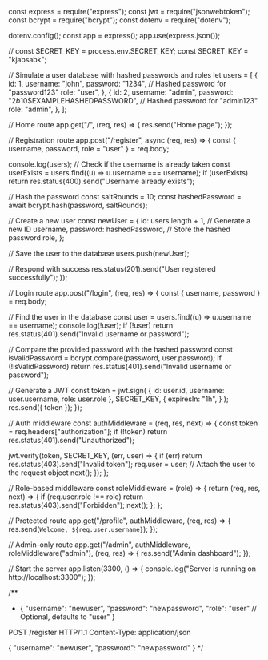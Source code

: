 const express = require("express");
const jwt = require("jsonwebtoken");
const bcrypt = require("bcrypt");
const dotenv = require("dotenv");

dotenv.config();
const app = express();
app.use(express.json());

// const SECRET_KEY = process.env.SECRET_KEY;
const SECRET_KEY = "kjabsabk";

// Simulate a user database with hashed passwords and roles
let users = [
  {
    id: 1,
    username: "john",
    password: "1234", // Hashed password for "password123"
    role: "user",
  },
  {
    id: 2,
    username: "admin",
    password: "$2b$10$EXAMPLEHASHEDPASSWORD", // Hashed password for "admin123"
    role: "admin",
  },
];

// Home route
app.get("/", (req, res) => {
  res.send("Home page");
});

// Registration route
app.post("/register", async (req, res) => {
  const { username, password, role = "user" } = req.body;

  console.log(users);
  // Check if the username is already taken
  const userExists = users.find((u) => u.username === username);
  if (userExists) return res.status(400).send("Username already exists");

  // Hash the password
  const saltRounds = 10;
  const hashedPassword = await bcrypt.hash(password, saltRounds);

  // Create a new user
  const newUser = {
    id: users.length + 1, // Generate a new ID
    username,
    password: hashedPassword, // Store the hashed password
    role,
  };

  // Save the user to the database
  users.push(newUser);

  // Respond with success
  res.status(201).send("User registered successfully");
});

// Login route
app.post("/login", (req, res) => {
  const { username, password } = req.body;

  // Find the user in the database
  const user = users.find((u) => u.username == username);
  console.log(!user);
  if (!user) return res.status(401).send("Invalid username or password");

  // Compare the provided password with the hashed password
  const isValidPassword = bcrypt.compare(password, user.password);
  if (!isValidPassword)
    return res.status(401).send("Invalid username or password");

  // Generate a JWT
  const token = jwt.sign(
    { id: user.id, username: user.username, role: user.role },
    SECRET_KEY,
    {
      expiresIn: "1h",
    }
  );
  res.send({ token });
});

// Auth middleware
const authMiddleware = (req, res, next) => {
  const token = req.headers["authorization"];
  if (!token) return res.status(401).send("Unauthorized");

  jwt.verify(token, SECRET_KEY, (err, user) => {
    if (err) return res.status(403).send("Invalid token");
    req.user = user; // Attach the user to the request object
    next();
  });
};

// Role-based middleware
const roleMiddleware = (role) => {
  return (req, res, next) => {
    if (req.user.role !== role) return res.status(403).send("Forbidden");
    next();
  };
};

// Protected route
app.get("/profile", authMiddleware, (req, res) => {
  res.send(`Welcome, ${req.user.username}`);
});

// Admin-only route
app.get("/admin", authMiddleware, roleMiddleware("admin"), (req, res) => {
  res.send("Admin dashboard");
});

// Start the server
app.listen(3300, () => {
  console.log("Server is running on http://localhost:3300");
});

/**
 * {
  "username": "newuser",
  "password": "newpassword",
  "role": "user" // Optional, defaults to "user"
}


POST /register HTTP/1.1
Content-Type: application/json

{
  "username": "newuser",
  "password": "newpassword"
}
 */
